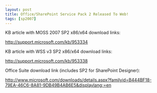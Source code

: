 ```yaml
---
layout: post
title: Office/SharePoint Service Pack 2 Released To Web!
tags: [sp2007]
---
```


KB article with MOSS 2007 SP2 x86/x64 download links:

<http://support.microsoft.com/kb/953334>

KB article with WSS v3 SP2 x86/x64 download links:

<http://support.microsoft.com/kb/953338>

Office Suite download link (includes SP2 for SharePoint Designer):

<http://www.microsoft.com/downloads/details.aspx?familyid=B444BF18-79EA-46C6-8A81-9DB49B4AB6E5&displaylang;=en>